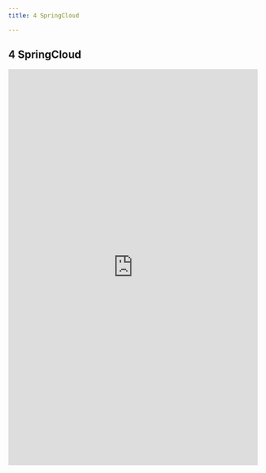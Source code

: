```yaml
---
title: 4 SpringCloud

---
```




## 4 SpringCloud



<iframe src="https://s.poetries.work/mindmap/java/SpringCloud.pdf" width="100%" height="800" frameborder="0" scrolling="no" framespacing="0"></iframe>